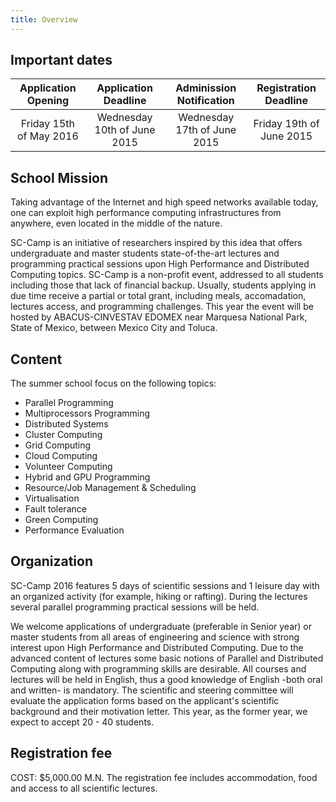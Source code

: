 ```yaml
---
title: Overview
---
```


## Important dates



|    Application Opening   |     Application Deadline    |   Adminission Notification  |   Registration Deadline  |
|:------------------------:|:---------------------------:|:---------------------------:|:------------------------:|
| Friday 15th  of May 2016 | Wednesday 10th of June 2015 | Wednesday 17th of June 2015 | Friday 19th of June 2015 |


## School Mission

Taking advantage of the Internet and high speed networks available today, one can exploit high performance computing infrastructures from anywhere, even located in the middle of the nature.

SC-Camp is an initiative of researchers inspired by this idea that offers undergraduate and master students state-of-the-art lectures and programming practical sessions upon High Performance and Distributed Computing topics. SC-Camp is a non-profit event, addressed to all students including those that lack of financial backup. Usually, students applying in due time receive a partial or total grant, including meals, accomadation, lectures access, and programming challenges. This year the event will be hosted by ABACUS-CINVESTAV EDOMEX near Marquesa National Park, State of Mexico, between Mexico City and Toluca.


## Content

The summer school focus on the following topics:

- Parallel Programming
- Multiprocessors Programming
- Distributed Systems
- Cluster Computing
- Grid Computing
- Cloud Computing
- Volunteer Computing
- Hybrid and GPU Programming
- Resource/Job Management & Scheduling
- Virtualisation
- Fault tolerance
- Green Computing
- Performance Evaluation

## Organization

SC-Camp 2016 features 5 days of scientific sessions and 1 leisure day with an organized activity (for example, hiking or rafting). During the lectures several parallel programming practical sessions will be held.

We welcome applications of undergraduate (preferable in Senior year) or master students from all areas of engineering and science with strong interest upon High Performance and Distributed Computing. Due to the advanced content of lectures some basic notions of Parallel and Distributed Computing along with programming skills are desirable. All courses and lectures will be held in English, thus a good knowledge of English -both oral and written- is mandatory. The scientific and steering committee will evaluate the application forms based on the applicant's scientific background and their motivation letter. This year, as the former year, we expect to accept 20 - 40 students.


## Registration fee

COST: $5,000.00 M.N. The registration fee includes accommodation, food and access to all scientific lectures.




